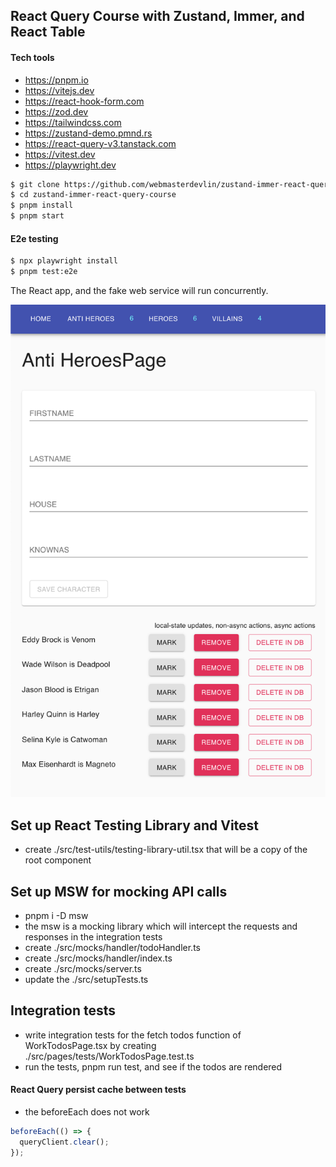 ## React Query Course with Zustand, Immer, and React Table

#### Tech tools

- https://pnpm.io
- https://vitejs.dev
- https://react-hook-form.com
- https://zod.dev
- https://tailwindcss.com
- https://zustand-demo.pmnd.rs
- https://react-query-v3.tanstack.com
- https://vitest.dev
- https://playwright.dev

```sh
$ git clone https://github.com/webmasterdevlin/zustand-immer-react-query-course.git
$ cd zustand-immer-react-query-course
$ pnpm install
$ pnpm start
```

#### E2e testing

```sh
$ npx playwright install
$ pnpm test:e2e
```

The React app, and the fake web service will run concurrently.

![screenshot](./screenshot.png)

## Set up React Testing Library and Vitest

- create ./src/test-utils/testing-library-util.tsx that will be a copy of the root component

## Set up MSW for mocking API calls

- pnpm i -D msw
- the msw is a mocking library which will intercept the requests and responses in the integration tests
- create ./src/mocks/handler/todoHandler.ts
- create ./src/mocks/handler/index.ts
- create ./src/mocks/server.ts
- update the ./src/setupTests.ts

## Integration tests

- write integration tests for the fetch todos function of WorkTodosPage.tsx by creating ./src/pages/tests/WorkTodosPage.test.ts
- run the tests, pnpm run test, and see if the todos are rendered

#### React Query persist cache between tests

- the beforeEach does not work

```ts
beforeEach(() => {
  queryClient.clear();
});
```
